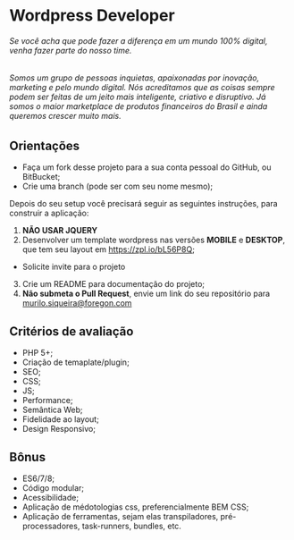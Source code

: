 Wordpress Developer
============================

###### Se você acha que pode fazer a diferença em um mundo 100% digital, venha fazer parte do nosso time.

###### Somos um grupo de pessoas inquietas, apaixonadas por inovação, marketing e pelo mundo digital. Nós acreditamos que as coisas sempre podem ser feitas de um jeito mais inteligente, criativo e disruptivo. Já somos o maior marketplace de produtos financeiros do Brasil e ainda queremos crescer muito mais.

Orientações
-----
* Faça um fork desse projeto para a sua conta pessoal do GitHub, ou BitBucket;
* Crie uma branch (pode ser com seu nome mesmo);

Depois do seu setup você precisará seguir as seguintes instruções, para construir a aplicação:

1. **NÃO USAR JQUERY**
2. Desenvolver um template wordpress nas versões **MOBILE** e **DESKTOP**, que tem seu layout em https://zpl.io/bL56P8Q;

  * Solicite invite para o projeto
 
3. Crie um README para documentação do projeto;
4. **Não submeta o Pull Request**, envie um link do seu repositório para murilo.siqueira@foregon.com


Critérios de avaliação
-----
* PHP 5+;
* Criação de temaplate/plugin;
* SEO;
* CSS;
* JS;
* Performance;
* Semântica Web;
* Fidelidade ao layout;
* Design Responsivo;

Bônus
-----
* ES6/7/8;
* Código modular;
* Acessibilidade;
* Aplicação de médotologias css, preferencialmente BEM CSS;
* Aplicação de ferramentas, sejam elas transpiladores, pré-processadores, task-runners, bundles, etc.
